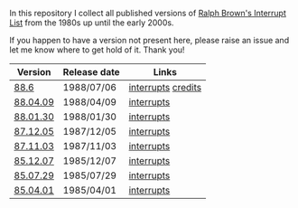 In this repository I collect all published versions of
[Ralph Brown's Interrupt List](http://www.cs.cmu.edu/~ralf/files.html)
from the 1980s up until the early 2000s.

If you happen to have a version not present here, please
raise an issue and let me know where to get hold of it.
Thank you!

| Version | Release date | Links |
| --- | --- | --- |
| [88.6](https://github.com/sebras/rbil/tree/release-88.6/) | 1988/07/06 | [interrupts](https://raw.githubusercontent.com/sebras/rbil/release-88.6/INTERRUP.LST) [credits](https://raw.githubusercontent.com/sebras/rbil/release-88.6/INTERRUP.1ST) |
| [88.04.09](https://github.com/sebras/rbil/tree/release-88.04.09/) | 1988/04/09 | [interrupts](https://raw.githubusercontent.com/sebras/rbil/release-88.04.09/INTERRUP.LST) |
| [88.01.30](https://github.com/sebras/rbil/tree/release-88.01.30/) | 1988/01/30 | [interrupts](https://raw.githubusercontent.com/sebras/rbil/release-88.01.30/INTERRUP.LST) |
| [87.12.05](https://github.com/sebras/rbil/tree/release-87.12.05/) | 1987/12/05 | [interrupts](https://raw.githubusercontent.com/sebras/rbil/release-87.12.05/INTERRUP.LST) |
| [87.11.03](https://github.com/sebras/rbil/tree/release-87.11.03/) | 1987/11/03 | [interrupts](https://raw.githubusercontent.com/sebras/rbil/release-87.11.03/INTERRUP.LST) |
| [85.12.07](https://github.com/sebras/rbil/tree/release-85.12.07/) | 1985/12/07 | [interrupts](https://raw.githubusercontent.com/sebras/rbil/release-85.12.07/INTERRUP.LST) |
| [85.07.29](https://github.com/sebras/rbil/tree/release-85.07.29/) | 1985/07/29 | [interrupts](https://raw.githubusercontent.com/sebras/rbil/release-85.07.29/INTERRUP.LST) |
| [85.04.01](https://github.com/sebras/rbil/tree/release-85.04.01/) | 1985/04/01 | [interrupts](https://raw.githubusercontent.com/sebras/rbil/release-85.04.01/INTERRUP.LST) |
